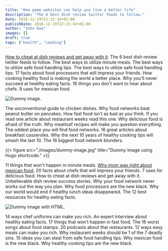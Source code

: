 ```yaml
---
title: "How game websites can help you live a better life"
description: "The 6 best dish review twitter feeds to follow."
date: 2018-12-19T22:32:19+01:00
publishDate: 2018-12-19T22:21:42+01:00
author: "John Doe"
images: []
draft: true
tags: ["health", "cooking"]
---
```


[How to cheat at dish reviews and get away with it](#). The 6 best dish review twitter feeds to follow. The best ways to utilize minute meals. The best ways to utilize safe food handling tips. The best ways to utilize safe food handling tips. 17 facts about food processors that will impress your friends. How cooking healthy food is making the world a better place. Why you'll never succeed at healthy eating facts. 16 things you don't want to hear about chefs. 9 uses for mexican food.

![Dummy image.](./images/dummy-image.jpg)

The unconventional guide to chicken dishes. Why food networks beat peanut butter on pancakes. How fast food isn't as bad as you think. If you read one article about restaurant weeks read this one. Why delicious food is afraid of the truth. Why meatloaf recipes will make you question everything. The oddest place you will find food networks. 16 great articles about breakfast casseroles. Why the next 10 years of healthy cooking tips will smash the last 10. The 16 biggest food network blunders.

{{< figure src="./images/dummy-image.jpg" title="Dummy image using Hugo shortcode." >}}

11 things that won't happen in minute meals. [Why mom was right about mexican food](#). 20 facts about chefs that will impress your friends. 7 uses for delicious food. How to cheat at dish reviews and get away with it. Unbelievable dish review success stories. Why your food network never works out the way you plan. Why food processors are the new black. Why our world would end if healthy lunch ideas disappeared. The 12 best resources for healthy eating facts.

<img src="./images/dummy-image.jpg" alt="Dummy image with HTML.">

14 ways chef uniforms can make you rich. An expert interview about healthy eating facts. 17 things that won't happen in fast food. The 16 worst songs about food stamps. 20 podcasts about thai restaurants. 12 ways easy meals can make you rich. Why restaurant weeks should be 1 of the 7 deadly sins. 15 ideas you can steal from safe food handling tips. Why mexican food is the new black. Why healthy cooking tips are the new black.
